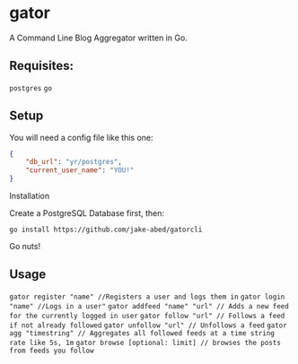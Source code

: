 # gator
A Command Line Blog Aggregator written in Go.

## Requisites:

`postgres`
`go`

## Setup

You will need a config file like this one:

```json
{
    "db_url": "yr/postgres",
    "current_user_name": "YOU!"
}
```

Installation

Create a PostgreSQL Database first, then:

`go install https://github.com/jake-abed/gatorcli`

Go nuts!

## Usage

`gator register "name" //Registers a user and logs them in`
`gator login "name" //Logs in a user"`
`gator addfeed "name" "url" // Adds a new feed for the currently logged in user`
`gator follow "url" // Follows a feed if not already followed`
`gator unfollow "url" // Unfollows a feed`
`gator agg "timestring" // Aggregates all followed feeds at a time string rate like 5s, 1m`
`gator browse [optional: limit] // browses the posts from feeds you follow`
